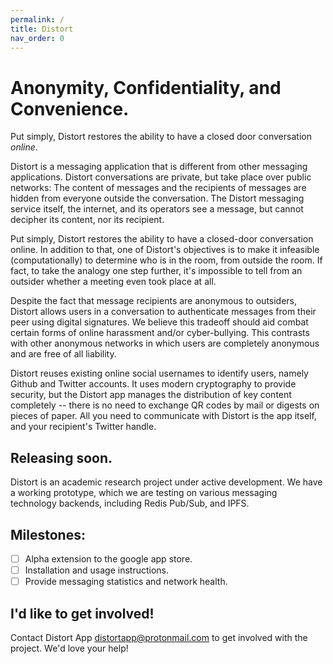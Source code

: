 ```yaml
---
permalink: /
title: Distort
nav_order: 0
---
```


# Anonymity, Confidentiality, and Convenience.

Put simply, Distort restores the ability to have a closed door
conversation _online_.

Distort is a messaging application that is different from other
messaging applications. Distort conversations are private, but take
place over public networks: The content of messages and the recipients
of messages are hidden from everyone outside the conversation. The
Distort messaging service itself, the internet, and its operators see a
message, but cannot decipher its content, nor its recipient.

Put simply, Distort restores the ability to have a closed-door
conversation online. In addition to that, one of Distort's objectives
is to make it infeasible (computationally) to determine who is in the
room, from outside the room. If fact, to take the analogy one step
further, it's impossible to tell from an outsider whether a meeting
even took place at all.

Despite the fact that message recipients are anonymous to outsiders,
Distort allows users in a conversation to authenticate messages from
their peer using digital signatures. We believe this tradeoff should
aid combat certain forms of online harassment and/or
cyber-bullying. This contrasts with other anonymous networks in which
users are completely anonymous and are free of all liability.

Distort reuses existing online social usernames to identify users,
namely Github and Twitter accounts. It uses modern cryptography to
provide security, but the Distort app manages the distribution of key
content completely -- there is no need to exchange QR codes by mail or
digests on pieces of paper. All you need to communicate with Distort
is the app itself, and your recipient's Twitter handle.

## Releasing soon.

Distort is an academic research project under active development. We have
a working prototype, which we are testing on various messaging technology backends, including Redis Pub/Sub, and IPFS.

## Milestones:

 - [ ] Alpha extension to the google app store.
 - [ ] Installation and usage instructions.
 - [ ] Provide messaging statistics and network health.

## I'd like to get involved!

 Contact Distort App <distortapp@protonmail.com> to get involved with
 the project.  We'd love your help!
